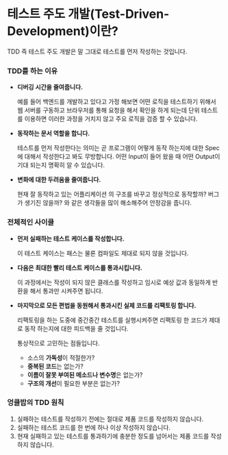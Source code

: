 # ****테스트 주도 개발(Test-Driven-Development)이란?****

TDD 즉 테스트 주도 개발은 말 그대로 테스트를 먼저 작성하는 것입니다.

### **TDD를 하는 이유**

- **디버깅 시간을 줄여줍니다.**
    
    예를 들어 백엔드를 개발하고 있다고 가정 해보면 어떤 로직을 테스트하기 위해서 웹 서버를 구동하고 브라우저를 통해 요청을 해서 확인을 하게 되는데 단위 테스트를 이용하면 이러한 과정을 거치지 않고 주요 로직을 검증 할 수 있습니다.
    
- **동작하는 문서 역할을 합니다.**
    
    테스트를 먼저 작성한다는 의미는 곧 프로그램이 어떻게 동작 하는지에 대한 Spec에 대해서 작성한다고 봐도 무방합니다. 어떤 Input이 들어 왔을 때 어떤 Output이 기대 되는지 명확히 알 수 있습니다.
    
- **변화에 대한 두려움을 줄여줍니다.**
    
    현재 잘 동작하고 있는 어플리케이션 의 구조를 바꾸고 정상적으로 동작할까? 버그가 생기진 않을까? 와 같은 생각들을 많이 해소해주어 안정감을 줍니다.

### 전체적인 사이클

- **먼저 실패하는 테스트 케이스를 작성합니다.**
    
    이 테스트 케이스는 패스는 물론 컴파일도 제대로 되지 않을 것입니다.
    
- **다음은 최대한 빨리 테스트 케이스를 통과시킵니다.**
    
    이 과정에서는 작성이 되지 않은 클래스를 작성하고 임시로 예상 값과 동일하게 반환을 해서 통과만 시켜주면 됩니다.
    
- **마지막으로 모든 편법을 동원해서 통과시킨 실제 코드를 리팩토링 합니다.**
    
    리팩토링을 하는 도중에 중간중간 테스트를 실행시켜주면 리팩토링 한 코드가 제대로 동작 하는지에 대한 피드백을 줄 것입니다.
    
    통상적으로 고민하는 점들입니다.
    
    - 소스의 **가독성**이 적절한가?
    - **중복된 코드**는 없는가?
    - **이름이 잘못 부여된 메소드나 변수명**은 없는가?
    - **구조의 개선**이 필요한 부분은 없는가?

### 엉클밥의 **TDD 원칙**

1. 실패하는 테스트를 작성하기 전에는 절대로 제품 코드를 작성하지 않습니다.
2. 실패하는 테스트 코드를 한 번에 하나 이상 작성하지 않습니다.
3. 현재 실패하고 있는 테스트를 통과하기에 충분한 정도를 넘어서는 제품 코드를 작성하지 않습니다.
